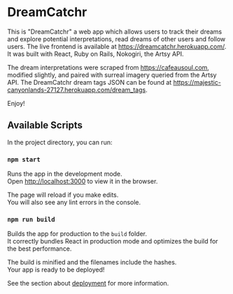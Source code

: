 # DreamCatchr

This is "DreamCatchr" a web app which allows users to track their dreams and explore potential interpretations, read dreams of other users and follow users. The live frontend is available at https://dreamcatchr.herokuapp.com/. It was built with React, Ruby on Rails, Nokogiri, the Artsy API.

The dream interpretations were scraped from https://cafeausoul.com, modified slightly, and paired with surreal imagery queried from the Artsy API. The DreamCatchr dream tags JSON can be found at https://majestic-canyonlands-27127.herokuapp.com/dream_tags.

Enjoy!

## Available Scripts

In the project directory, you can run:

### `npm start`

Runs the app in the development mode.<br>
Open [http://localhost:3000](http://localhost:3000) to view it in the browser.

The page will reload if you make edits.<br>
You will also see any lint errors in the console.

### `npm run build`

Builds the app for production to the `build` folder.<br>
It correctly bundles React in production mode and optimizes the build for the best performance.

The build is minified and the filenames include the hashes.<br>
Your app is ready to be deployed!

See the section about [deployment](https://facebook.github.io/create-react-app/docs/deployment) for more information.
